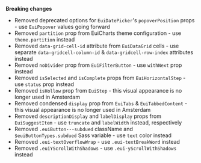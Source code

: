 **Breaking changes**

- Removed deprecated options for `EuiDatePicker`'s `popoverPosition` props - use `EuiPopover` values going forward
- Removed `partition` prop from EuiCharts theme configuration - use `theme.partition` instead
- Removed `data-grid-cell-id` attribute from `EuiDataGrid` cells - use separate `data-gridcell-column-id` & `data-gridcell-row-index` attributes instead
- Removed `noDivider` prop from `EuiFilterButton` - use `withNext` prop instead
- Removed `isSelected` and `isComplete` props from `EuiHorizontalStep` - use `status` prop instead
- Removed `isHollow` prop from `EuiStep` - this visual appearance is no longer used in Amsterdam
- Removed condensed `display` prop from `EuiTabs` & `EuiTabbedContent` - this visual appearance is no longer used in Amsterdam
- Removed `descriptionDisplay` and `labelDisplay` props from `EuiSuggestItem` - use `truncate` and `labelWidth` instead, respectively
- Removed `.euiButton---subdued` className and `$euiButtonTypes.subdued` Sass variable - use `text` color instead
- Removed `.eui-textOverflowWrap` - use `.eui-textBreakWord` instead
- Removed `.euiYScrollWithShadows` - use `.eui-yScrollWithShadows` instead

